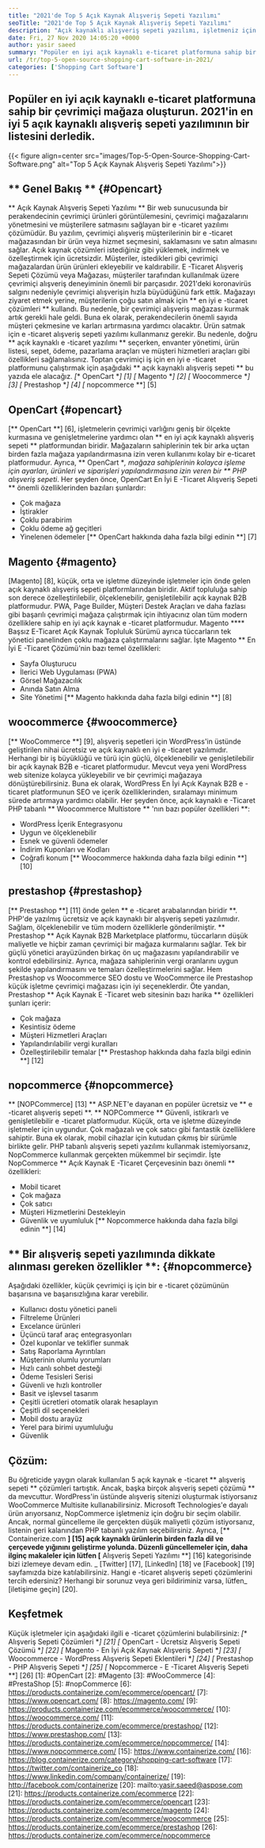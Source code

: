 ```yaml
---
title: "2021'de Top 5 Açık Kaynak Alışveriş Sepeti Yazılımı" 
seoTitle: "2021'de Top 5 Açık Kaynak Alışveriş Sepeti Yazılımı" 
description: "Açık kaynaklı alışveriş sepeti yazılımı, işletmeniz için düşük maliyetli bir çevrimiçi e-ticaret web sitesi kurmanızı sağlar. En iyi 5 ücretsiz alışveriş sepetini inceleyelim." 
date: Fri, 27 Nov 2020 14:05:20 +0000
author: yasir saeed
summary: "Popüler en iyi açık kaynaklı e-ticaret platformuna sahip bir çevrimiçi mağaza oluşturun. 2021'in en iyi 5 açık kaynaklı alışveriş sepeti yazılımının bir listesini derledik." 
url: /tr/top-5-open-source-shopping-cart-software-in-2021/
categories: ['Shopping Cart Software']
---
```


## Popüler en iyi açık kaynaklı e-ticaret platformuna sahip bir çevrimiçi mağaza oluşturun. 2021'in en iyi 5 açık kaynaklı alışveriş sepeti yazılımının bir listesini derledik.

{{< figure align=center src="images/Top-5-Open-Source-Shopping-Cart-Software.png" alt="Top 5 Açık Kaynak Alışveriş Sepeti Yazılımı">}}


## ** Genel Bakış ** {#Opencart}
** Açık Kaynak Alışveriş Sepeti Yazılımı ** Bir web sunucusunda bir perakendecinin çevrimiçi ürünleri görüntülemesini, çevrimiçi mağazalarını yönetmesini ve müşterilere satmasını sağlayan bir e -ticaret yazılımı çözümüdür. Bu yazılım, çevrimiçi alışveriş müşterilerinin bir e -ticaret mağazasından bir ürün veya hizmet seçmesini, saklamasını ve satın almasını sağlar. Açık kaynak çözümleri istediğiniz gibi yüklemek, indirmek ve özelleştirmek için ücretsizdir. Müşteriler, istedikleri gibi çevrimiçi mağazalardan ürün ürünleri ekleyebilir ve kaldırabilir. E -Ticaret Alışveriş Sepeti Çözümü veya Mağazası, müşteriler tarafından kullanılmak üzere çevrimiçi alışveriş deneyiminin önemli bir parçasıdır.
2021'deki koronavirüs salgını nedeniyle çevrimiçi alışverişin hızla büyüdüğünü fark ettik. Mağazayı ziyaret etmek yerine, müşterilerin çoğu satın almak için ** en iyi e -ticaret çözümleri ** kullandı. Bu nedenle, bir çevrimiçi alışveriş mağazası kurmak artık gerekli hale geldi. Buna ek olarak, perakendecilerin önemli sayıda müşteri çekmesine ve karları artırmasına yardımcı olacaktır. Ürün satmak için e -ticaret alışveriş sepeti yazılımı kullanmanız gerekir. Bu nedenle, doğru ** açık kaynaklı e -ticaret yazılımı ** seçerken, envanter yönetimi, ürün listesi, sepet, ödeme, pazarlama araçları ve müşteri hizmetleri araçları gibi özellikleri sağlamalısınız.
Toptan çevrimiçi iş için en iyi e -ticaret platformunu çalıştırmak için aşağıdaki ** açık kaynaklı alışveriş sepeti ** bu yazıda ele alacağız.
  *[** OpenCart **] [1]
  *[** Magento **] [2]
  *[** Woocommerce **] [3]
  *[** Prestashop **] [4]
  *[** nopcommerce **] [5]

## OpenCart {#opencart}
[** OpenCart **] [6], işletmelerin çevrimiçi varlığını geniş bir ölçekte kurmasına ve genişletmelerine yardımcı olan ** en iyi açık kaynaklı alışveriş sepeti ** platformundan biridir. Mağazaların sahiplerinin tek bir arka uçtan birden fazla mağaza yapılandırmasına izin veren kullanımı kolay bir e-ticaret platformudur. Ayrıca, ** OpenCart **, mağaza sahiplerinin kolayca işleme için ayarları, ürünleri ve siparişleri yapılandırmasına izin veren bir ** PHP alışveriş sepeti*.
Her şeyden önce, OpenCart En İyi E -Ticaret Alışveriş Sepeti ** önemli özelliklerinden bazıları şunlardır:
  * Çok mağaza
  * İştirakler
  * Çoklu parabirim
  * Çoklu ödeme ağ geçitleri
  * Yinelenen ödemeler
[** OpenCart hakkında daha fazla bilgi edinin **] [7]

## Magento {#magento}
[Magento] [8], küçük, orta ve işletme düzeyinde işletmeler için önde gelen açık kaynaklı alışveriş sepeti platformlarından biridir. Aktif topluluğa sahip son derece özelleştirilebilir, ölçeklenebilir, genişletilebilir açık kaynak B2B platformudur. PWA, Page Builder, Müşteri Destek Araçları ve daha fazlası gibi başarılı çevrimiçi mağaza çalıştırmak için ihtiyacınız olan tüm modern özelliklere sahip en iyi açık kaynak e -ticaret platformudur. Magento **** Başsız E-Ticaret Açık Kaynak Topluluk Sürümü ayrıca tüccarların tek yönetici panelinden çoklu mağaza çalıştırmalarını sağlar.
İşte Magento ** En İyi E -Ticaret Çözümü'nin bazı temel özellikleri:
  * Sayfa Oluşturucu
  * İlerici Web Uygulaması (PWA)
  * Görsel Mağazacılık
  * Anında Satın Alma
  * Site Yönetimi
[** Magento hakkında daha fazla bilgi edinin **] [8]

## woocommerce {#woocommerce}
[** WooCommerce **] [9], alışveriş sepetleri için WordPress'in üstünde geliştirilen nihai ücretsiz ve açık kaynaklı en iyi e -ticaret yazılımıdır. Herhangi bir iş büyüklüğü ve türü için güçlü, ölçeklenebilir ve genişletilebilir bir açık kaynak B2B e -ticaret platformudur. Mevcut veya yeni WordPress web sitenize kolayca yükleyebilir ve bir çevrimiçi mağazaya dönüştürebilirsiniz. Buna ek olarak, WordPress En İyi Açık Kaynak B2B e -ticaret platformunun SEO ve içerik özelliklerinden, sıralamayı minimum sürede artırmaya yardımcı olabilir.
Her şeyden önce, açık kaynaklı e -Ticaret PHP tabanlı ** Woocommerce Multistore ** 'nın bazı popüler özellikleri **:
  * WordPress İçerik Entegrasyonu
  * Uygun ve ölçeklenebilir
  * Esnek ve güvenli ödemeler
  * İndirim Kuponları ve Kodları
  * Coğrafi konum
[** Woocommerce hakkında daha fazla bilgi edinin **] [10]

## prestashop {#prestashop}
[** Prestashop **] [11] önde gelen ** e -ticaret arabalarından biridir **. PHP'de yazılmış ücretsiz ve açık kaynaklı bir alışveriş sepeti yazılımıdır. Sağlam, ölçeklenebilir ve tüm modern özelliklerle gönderilmiştir. ** Prestashop ** Açık Kaynak B2B Marketplace platformu, tüccarların düşük maliyetle ve hiçbir zaman çevrimiçi bir mağaza kurmalarını sağlar. Tek bir güçlü yönetici arayüzünden birkaç ön uç mağazasını yapılandırabilir ve kontrol edebilirsiniz. Ayrıca, mağaza sahiplerinin vergi oranlarını uygun şekilde yapılandırmasını ve temaları özelleştirmelerini sağlar. Hem Prestashop vs Woocommerce SEO dostu ve WooCommerce ile Prestashop küçük işletme çevrimiçi mağazası için iyi seçeneklerdir.
Öte yandan, Prestashop ** Açık Kaynak E -Ticaret web sitesinin bazı harika ** özellikleri şunları içerir:
  * Çok mağaza
  * Kesintisiz ödeme
  * Müşteri Hizmetleri Araçları
  * Yapılandırılabilir vergi kuralları
  * Özelleştirilebilir temalar
[** Prestashop hakkında daha fazla bilgi edinin **] [12]

## nopcommerce {#nopcommerce}
** [NOPCommerce] [13] ** ASP.NET'e dayanan en popüler ücretsiz ve ** e -ticaret alışveriş sepeti **. ** NOPCommerce ** Güvenli, istikrarlı ve genişletilebilir e -ticaret platformudur. Küçük, orta ve işletme düzeyinde işletmeler için uygundur. Çok mağazalı ve çok satıcı gibi fantastik özelliklere sahiptir. Buna ek olarak, mobil cihazlar için kutudan çıkmış bir sürümle birlikte gelir. PHP tabanlı alışveriş sepeti yazılımı kullanmak istemiyorsanız, NopCommerce kullanmak gerçekten mükemmel bir seçimdir.
İşte NopCommerce ** Açık Kaynak E -Ticaret Çerçevesinin bazı önemli ** özellikleri:
  * Mobil ticaret
  * Çok mağaza
  * Çok satıcı
  * Müşteri Hizmetlerini Destekleyin
  * Güvenlik ve uyumluluk
[** Nopcommerce hakkında daha fazla bilgi edinin **] [14]

## ** Bir alışveriş sepeti yazılımında dikkate alınması gereken özellikler **: {#nopcommerce}
Aşağıdaki özellikler, küçük çevrimiçi iş için bir e -ticaret çözümünün başarısına ve başarısızlığına karar verebilir.
  * Kullanıcı dostu yönetici paneli
  * Filtreleme Ürünleri
  * Excelance ürünleri
  * Üçüncü taraf araç entegrasyonları
  * Özel kuponlar ve teklifler sunmak
  * Satış Raporlama Ayrıntıları
  * Müşterinin olumlu yorumları
  * Hızlı canlı sohbet desteği
  * Ödeme Tesisleri Serisi
  * Güvenli ve hızlı kontroller
  * Basit ve işlevsel tasarım
  * Çeşitli ücretleri otomatik olarak hesaplayın
  * Çeşitli dil seçenekleri
  * Mobil dostu arayüz
  * Yerel para birimi uyumluluğu
  * Güvenlik

## Çözüm:
Bu öğreticide yaygın olarak kullanılan 5 açık kaynak e -ticaret ** alışveriş sepeti ** çözümleri tartıştık. Ancak, başka birçok alışveriş sepeti çözümü ** da mevcuttur. WordPress'in üstünde alışveriş sitenizi oluşturmak istiyorsanız WooCommerce Multisite kullanabilirsiniz. Microsoft Technologies'e dayalı ürün arıyorsanız, NopCommerce işletmeniz için doğru bir seçim olabilir. Ancak, normal güncelleme ile gerçekten düşük maliyetli çözüm istiyorsanız, listenin geri kalanından PHP tabanlı yazılım seçebilirsiniz.
Ayrıca, [** Containerize.com **] [15] açık kaynaklı ürünlerin birden fazla dil ve çerçevede yığınını geliştirme yolunda. Düzenli güncellemeler için, daha ilginç makaleler için lütfen [** Alışveriş Sepeti Yazılımı **] [16] kategorisinde bizi izlemeye devam edin. _ [Twitter] [17], [LinkedIn] [18] ve [Facebook] [19] sayfamızda bize katılabilirsiniz. Hangi e -ticaret alışveriş sepeti çözümlerini tercih edersiniz? Herhangi bir sorunuz veya geri bildiriminiz varsa, lütfen_ [iletişime geçin] [20].

## Keşfetmek
Küçük işletmeler için aşağıdaki ilgili e -ticaret çözümlerini bulabilirsiniz:
  *[** Alışveriş Sepeti Çözümleri **] [21]
  *[** OpenCart - Ücretsiz Alışveriş Sepeti Çözümü **] [22]
  *[** Magento - En İyi Açık Kaynak Alışveriş Sepeti **] [23]
  *[** Woocommerce - WordPress Alışveriş Sepeti Eklentileri **] [24]
  *[** Prestashop - PHP Alışveriş Sepeti **] [25]
  *[** Nopcommerce - E -Ticaret Alışveriş Sepeti **] [26]
[1]: #OpenCart
[2]: #Magento
[3]: #WooCommerce
[4]: #PrestaShop
[5]: #nopCommerce
[6]: https://products.containerize.com/ecommerce/opencart/
[7]: https://www.opencart.com/
[8]: https://magento.com/
[9]: https://products.containerize.com/ecommerce/woocommerce/
[10]: https://woocommerce.com/
[11]: https://products.containerize.com/ecommerce/prestashop/
[12]: https://www.prestashop.com/
[13]: https://products.containerize.com/ecommerce/nopcommerce/
[14]: https://www.nopcommerce.com/
[15]: https://www.containerize.com/
[16]: https://blog.containerize.com/category/shopping-cart-software
[17]: https://twitter.com/containerize_co
[18]: https://www.linkedin.com/company/containerize/
[19]: http://facebook.com/containerize
[20]: mailto:yasir.saeed@aspose.com
[21]: https://products.containerize.com/ecommerce
[22]: https://products.containerize.com/ecommerce/opencart
[23]: https://products.containerize.com/ecommerce/magento
[24]: https://products.containerize.com/ecommerce/woocommerce
[25]: https://products.containerize.com/ecommerce/prestashop
[26]: https://products.containerize.com/ecommerce/nopcommerce
